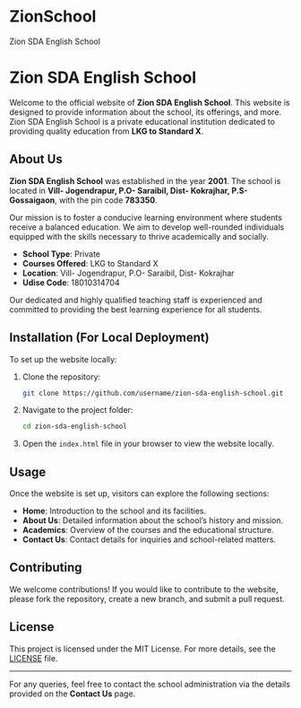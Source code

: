 # ZionSchool
Zion SDA English School
# Zion SDA English School

Welcome to the official website of **Zion SDA English School**. This website is designed to provide information about the school, its offerings, and more. Zion SDA English School is a private educational institution dedicated to providing quality education from **LKG to Standard X**. 

## About Us

**Zion SDA English School** was established in the year **2001**. The school is located in **Vill- Jogendrapur, P.O- Saraibil, Dist- Kokrajhar, P.S- Gossaigaon**, with the pin code **783350**.

Our mission is to foster a conducive learning environment where students receive a balanced education. We aim to develop well-rounded individuals equipped with the skills necessary to thrive academically and socially.

- **School Type**: Private
- **Courses Offered**: LKG to Standard X
- **Location**: Vill- Jogendrapur, P.O- Saraibil, Dist- Kokrajhar
- **Udise Code**: 18010314704

Our dedicated and highly qualified teaching staff is experienced and committed to providing the best learning experience for all students.

## Installation (For Local Deployment)

To set up the website locally:

1. Clone the repository:
    ```bash
    git clone https://github.com/username/zion-sda-english-school.git
    ```
2. Navigate to the project folder:
    ```bash
    cd zion-sda-english-school
    ```
3. Open the `index.html` file in your browser to view the website locally.

## Usage

Once the website is set up, visitors can explore the following sections:

- **Home**: Introduction to the school and its facilities.
- **About Us**: Detailed information about the school’s history and mission.
- **Academics**: Overview of the courses and the educational structure.
- **Contact Us**: Contact details for inquiries and school-related matters.

## Contributing

We welcome contributions! If you would like to contribute to the website, please fork the repository, create a new branch, and submit a pull request.

## License

This project is licensed under the MIT License. For more details, see the [LICENSE](LICENSE) file.

---

For any queries, feel free to contact the school administration via the details provided on the **Contact Us** page.

